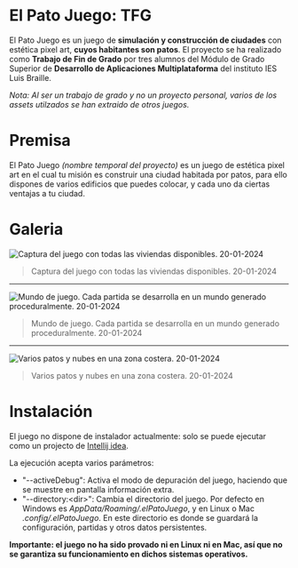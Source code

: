 # El Pato Juego: TFG
El Pato Juego es un juego de **simulación y construcción de ciudades** con estética pixel art, **cuyos habitantes son patos**. El proyecto se ha realizado como **Trabajo de Fin de Grado** por tres alumnos del Módulo de Grado Superior de **Desarrollo de Aplicaciones Multiplataforma** del instituto IES Luis Braille.

*Nota: Al ser un trabajo de grado y no un proyecto personal, varios de los assets utilzados se han extraido de otros juegos.*

# Premisa
El Pato Juego *(nombre temporal del proyecto)* es un juego de estética pixel art en el cual tu misión es construir una ciudad habitada por patos, para ello dispones de varios edificios que puedes colocar, y cada uno da ciertas ventajas a tu ciudad.

# Galeria
![Captura del juego con todas las viviendas disponibles. 20-01-2024](https://lh3.googleusercontent.com/pw/ABLVV85sJMv6tINJxhh_iY1C7BR46jhXgduoPrr8Na8cGDwE__5Jn47e0_mun9VXNceFDjltmbM5gO-y7rUt5yTFmRLgMDCTxituzratZ5PissUDHsjm4JTEtDZx32Frenegys-78qOS_qBww4qdLc0mk2jgB5XkQfvL_g7KDPNiy1Im2e8IPIWLgAEopiBGsK9y2yb1D73fMiFLIUZrwVao-LKmIXgiiCODn_83Acy1GyVQPpYa8vqGNOETHO18Y2CmQT18pt8By7-onlp7DvriEEb7Pl_LHq8jUlK18QUlle2-wlGLwkS1f3BXl1mnSGfsyqk-HGeYg8e-JfpNWWsrxW-d8A1vIgunsNbvTPnK0GjI4MjqyY_o5LBRFVyDDpFbVdxP1utQQ4ypqbZJ2iPcN8BVkTPgFyODM3Tri4ek0VBX8UmLbwh2FMnW1W00KxWsrKPSqqJRrjjEp-asI0FJHq3lTSvK1coxydm8Cqe5se3vRYsq8d_a2UFkn-sDK0IdlQOYEyM1YajGcJXHTSkDkw4f3TpcQVg5T7Lz5bPDpHl4mV-DgkNDqTDmYRp0nCpkf24G4IHqo0sKpYHFHU-4Sr1LoOB3cjRch8QWdVAImvaB4RJqv47k3W95P-lozAkYtFvHWiwt9GnVRcFeojvvQkrJQvNvP4yL3GBvdy_6ljIpDzDxw0MvFof3skXoaS32N8GU9EHloEBBSDdmCQHJ1XCytUkwg3kKGExc6Lub3TkIDxF8TH4mEre_6KWB6Kka3WWW_h22xtQSqUaQ9m2eab3tL2L6Ip7X8R-h-MTZj5s7yO9FEAJSVJMuOdB7lNAvwDNF_Pd5lNOIeazVKIOSnH-K1yWPk0GRyPCehcIy5Tm_P0H6et2uy5uPZIKEekTGqTFCiw=w1697-h919-s-no-gm?authuser=0 "Captura del juego con todas las viviendas disponibles. 20-01-2024")
> Captura del juego con todas las viviendas disponibles. 20-01-2024

------------

![Mundo de juego. Cada partida se desarrolla en un mundo generado proceduralmente. 20-01-2024](https://lh3.googleusercontent.com/pw/ABLVV85TlnG76YE1s28Zl7wBVvCbXUfNxfjGmV3ghvpc63qmrRoWoypALnLxD8qhKP5TdZQl3hLn_EUXx0_RudpjATc7w5UjP60AwlUiQ7-Nf4ULksE2lT92s5D4gn3dUpAiEJR-dSbQoagFrRmfVeqXAanVptY7t6eEYV4YaiNRgNeHt7LRw9-qaVx86r3v78Cf7dQxXOB0jtyY2oafTsW673kvpMTgIbm0j2UnP97u3Z7Bi2f1QaN-4aUsM0il0waFo9dG4V901Wf10ihuEiUHf-U8RuCbPdVm1mJrSRCjsi0C-dR7WFnPjwmQ7GDZtph651WHpLFh0tle1vEJPiWT6MjY4wbpZBnK2xMZLM2vYxld68ZUIlUM7HMKBkMii975zI-j4ZvHlONXy8ll0qYvyJu-SX-91lg8zh3TG7Iqj4w6UzZQbiX4iO97ng6vt4NrAXhODyRr30X_APrvkpG5q-iUlfvS3bRMV6W3N10aDgWNaC_Z03pNw1wL-tLhO0l2_Uo1EPVi4YSvEprZC7WQuAvcukl-XjXkApKjb7AraB3MKxl1s-FLjEbX1uJTt1VMivZvLwHwgYj2BfwOyDe08O7Nx1_8wFz5WAMFxWpjetiuF6Mim2RB4NAsEy2qAlz6F9XlLh3rsGxslkpCXwCNh_YHCFBthLpc9ynU_zp0I7LlxLS3QIttCeDuzhawu-ahZEU6BCfS7kSHclUc1ihOHdTbTI2E3_ewFbfmtoPn81EQdGmG1C4p6fVRo49YEh0pyxRsDnIY8U38lI6DsVI-Ut58He3TZeY2wrMpvPUeFDTsfDb9fWD6YwHrbyhvqh5WonD29QGCV2wDJsjYRsc8cSszUfB1zdZPAi94PFKOMNsgoK-06HvCqqnVUVhqL3FQMr_SoQ=w1697-h919-s-no-gm?authuser=0 "Mundo de juego. Cada partida se desarrolla en un mundo generado proceduralmente. 20-01-2024")
> Mundo de juego. Cada partida se desarrolla en un mundo generado proceduralmente. 20-01-2024

------------

![Varios patos y nubes en una zona costera. 20-01-2024](https://lh3.googleusercontent.com/pw/ABLVV87nMxk6f-0xEy4ZHusH3HNirv34VxTi7HixZ9XD4jAlvUYpEprB0FwLZ-GEh-A1kFeIJHYUEi_--pKB6gDsSfBJ1yhl3vu-2dUJX929ByBrWUnlfrrNw6d9SsAwSXB75SGt1AhfmXvGd6onQeqOBrL9VgmQ1-hmwGl-KdAxeN40EWRY06tJMbvWeNXHHhKQBP3b4Dn7bQ_jeQqiPK_B7t0E9eHDxRNaAt0yOIOi00d94jCQQZovrOrDtgHRnYwLnz4vP6IWb_B2IFWsq1V0nD_RL8kwacFnOv1Y_QWstshCeyi6jsDQNAUB3sQkn41EmnKgF9iKC_KKSby3Oo62_JhUBsA3n_QeqlWTPXteFIkPhZyOH-rglQMys4OW7C6x9IUBWXr3W4zX_KzmNMmf_LGQjN0xVwc19TK5atzk-1CmIAN93xs13KF64ar0mfOI7-zf8zWJQaMyb-FQBCDzG662kejCgn_OE0Xsxqu430lYZEoQbteZ-i9N8w3ar73WlpfYCTh5UaKBpLYT3qJ6xv6EASNbMkKgfhIryipQY74nsPaAY0yNoCP_XT4Z3z3O38cdnf0ydzv5aHMX32FnJZIeXFDTmXnG-X2ljwW0e2smnYCT_IlOTfZvKzatOxSBaZfvmOv9PNHNDBI5SyEd8LKDmSAaku6w9vdPQudVj4bVHNi4Bq07YJ5AtD-GbzOIIYXSZq55yKqewCFcTwFBsXW9I0dALmMsM37x9VnobOPIKu-7UP8B9cOG9TNxlslsTc-yfDCWHsSR7rnf55w3gxXvXGQoz4EZVmHCEnRK5BsYH0Rh58Cfl8wxKC08t8GENyaenuH2Pm67YVug6DUiDEPrBFy1jI3_WjaIV_wj3gV9MSZ_np0_bf7NR_Otm805b4xmgg=w1697-h919-s-no-gm?authuser=0 "Varios patos y nubes en una zona costera. 20-01-2024")
> Varios patos y nubes en una zona costera. 20-01-2024

# Instalación
El juego no dispone de instalador actualmente: solo se puede ejecutar como un projecto de [Intellij idea](https://www.jetbrains.com/idea/ "Intellij idea").

La ejecución acepta varios parámetros:
- "--activeDebug": Activa el modo de depuración del juego, haciendo que se muestre en pantalla información extra.
- "--directory:<<c>dir>": Cambia el directorio del juego. Por defecto en Windows es *AppData/Roaming/.elPatoJuego*, y en Linux o Mac *.config/.elPatoJuego*. En este directorio es donde se guardará la configuración, partidas y otros datos persistentes.

**Importante: el juego no ha sido provado ni en Linux ni en Mac, así que no se garantiza su funcionamiento en dichos sistemas operativos.**

